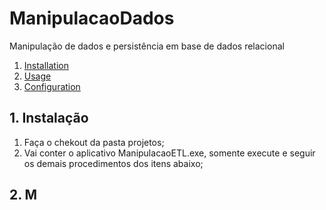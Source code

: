 # ManipulacaoDados
Manipulação de dados e persistência em base de dados relacional

1. [Installation](#1-instalação)
2. [Usage](2-usage)
3. [Configuration](#3-configuration)

## 1. Instalação

1. Faça o chekout da pasta projetos;
2. Vai conter o aplicativo ManipulacaoETL.exe, somente execute e seguir os demais procedimentos dos itens abaixo;

## 2. M
